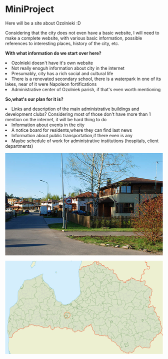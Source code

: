 # MiniProject
Here will be a site about Ozolnieki :D

Considering that the city does not even have a basic website, I will need to make a complete website, with various basic information, possible references to interesting places, history of the city, etc.

<strong> With what information do we start over here?</strong>
<li>Ozolnieki doesn't have it's own website</li>
<li>Not really enoguh information about city in the internet</li>
<li>Presumably, city has a rich social and cultural life</li>
<li>There is a renovated secondary school, there is a waterpark in one of its lakes, near of it were Napoleon fortifications</li>
<li>Administrative center of Ozolniek parish, if that's even worth mentioning</li>

<strong> So,what's our plan for it is?</strong>
<li>Links and description of the main administrative buildings and development clubs? Considering most of those don't have more than 1 mention on the internet, it will be hard thing to do</li>
<li>Information about events in the city</li>
<li>A notice board for residents,where they can find last news</li>
<li>Information about public transportation,if there even is any</li>
<li>Maybe schedule of work for administrative institutions (hospitals, client departments)</li>

![Ozolnieki_street](https://github.com/Landigos/MiniProject/blob/main/640px-Mika_iela_Ozolniekos.jpg?raw=true)

![Ozolnieki](https://github.com/Landigos/MiniProject/blob/main/Ozolnieku_pagasts_LocMap.png?raw=true)

